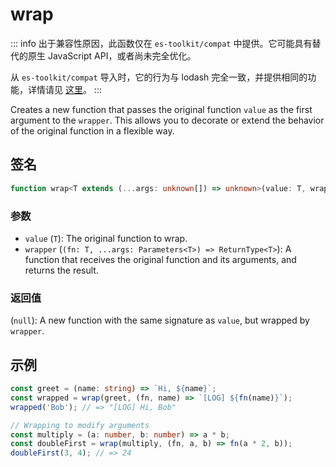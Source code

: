 # wrap

::: info
出于兼容性原因，此函数仅在 `es-toolkit/compat` 中提供。它可能具有替代的原生 JavaScript API，或者尚未完全优化。

从 `es-toolkit/compat` 导入时，它的行为与 lodash 完全一致，并提供相同的功能，详情请见 [这里](../../../compatibility.md)。
:::

Creates a new function that passes the original function `value` as the first argument to the `wrapper`.
This allows you to decorate or extend the behavior of the original function in a flexible way.

## 签名

```typescript
function wrap<T extends (...args: unknown[]) => unknown>(value: T, wrapper: (fn: T, ...args: Parameters<T>) => ReturnType<T>): (...args: Parameters<T>) => ReturnType<T>;
```

### 参数

- `value` (`T`): The original function to wrap.
- `wrapper` (`(fn: T, ...args: Parameters<T>) => ReturnType<T>`): A function that receives the original function and its arguments, and returns the result.

### 返回值

(`null`): A new function with the same signature as `value`, but wrapped by `wrapper`.

## 示例

```typescript
const greet = (name: string) => `Hi, ${name}`;
const wrapped = wrap(greet, (fn, name) => `[LOG] ${fn(name)}`);
wrapped('Bob'); // => "[LOG] Hi, Bob"

// Wrapping to modify arguments
const multiply = (a: number, b: number) => a * b;
const doubleFirst = wrap(multiply, (fn, a, b) => fn(a * 2, b));
doubleFirst(3, 4); // => 24
```
